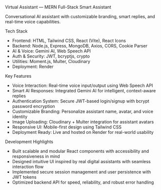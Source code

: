 Virtual Assistant — MERN Full-Stack Smart Assistant

Conversational AI assistant with customizable branding, smart replies, and real-time voice capabilities.

Tech Stack

- Frontend: HTML, Tailwind CSS, React (Vite), React Icons
- Backend: Node.js, Express, MongoDB, Axios,  CORS, Cookie Parser
- AI & Voice: Gemini AI, Web Speech API
- Auth & Security: JWT, bcryptjs, crypto
- Utilities: Moment.js, Multer, Cloudinary
- Deployment: Render


Key Features

- Voice Interaction: Real-time voice input/output using Web Speech API
- Smart AI Responses: Integrated Gemini AI for intelligent, context-aware replies
- Authentication System: Secure JWT-based login/signup with bcrypt password encryption
- Customizable Branding: Personalize assistant name, avatar, and voice identity
- Image Uploading: Cloudinary + Multer integration for assistant avatars
- Responsive UI: Mobile-first design using Tailwind CSS
- Deployment Ready: Live and hosted on Render for real-world usability


Development Highlights

- Built scalable and modular React components with accessibility and responsiveness in mind
- Designed intuitive UI inspired by real digital assistants with seamless interaction flow
- Implemented secure session management and user persistence with JWT tokens
- Optimized backend API for speed, reliability, and robust error handling

